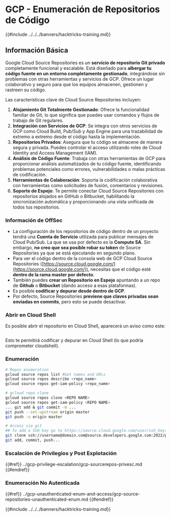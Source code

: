 # GCP - Enumeración de Repositorios de Código

{{#include ../../../banners/hacktricks-training.md}}

## Información Básica <a href="#reviewing-cloud-git-repositories" id="reviewing-cloud-git-repositories"></a>

Google Cloud Source Repositories es un **servicio de repositorio Git privado** completamente funcional y escalable. Está diseñado para **albergar tu código fuente en un entorno completamente gestionado**, integrándose sin problemas con otras herramientas y servicios de GCP. Ofrece un lugar colaborativo y seguro para que los equipos almacenen, gestionen y rastreen su código.

Las características clave de Cloud Source Repositories incluyen:

1. **Alojamiento Git Totalmente Gestionado**: Ofrece la funcionalidad familiar de Git, lo que significa que puedes usar comandos y flujos de trabajo de Git regulares.
2. **Integración con Servicios de GCP**: Se integra con otros servicios de GCP como Cloud Build, Pub/Sub y App Engine para una trazabilidad de extremo a extremo desde el código hasta la implementación.
3. **Repositorios Privados**: Asegura que tu código se almacene de manera segura y privada. Puedes controlar el acceso utilizando roles de Cloud Identity and Access Management (IAM).
4. **Análisis de Código Fuente**: Trabaja con otras herramientas de GCP para proporcionar análisis automatizados de tu código fuente, identificando problemas potenciales como errores, vulnerabilidades o malas prácticas de codificación.
5. **Herramientas de Colaboración**: Soporta la codificación colaborativa con herramientas como solicitudes de fusión, comentarios y revisiones.
6. **Soporte de Espejo**: Te permite conectar Cloud Source Repositories con repositorios alojados en GitHub o Bitbucket, habilitando la sincronización automática y proporcionando una vista unificada de todos tus repositorios.

### Información de OffSec <a href="#reviewing-cloud-git-repositories" id="reviewing-cloud-git-repositories"></a>

- La configuración de los repositorios de código dentro de un proyecto tendrá una **Cuenta de Servicio** utilizada para publicar mensajes de Cloud Pub/Sub. La que se usa por defecto es la **Compute SA**. Sin embargo, **no creo que sea posible robar su token** de Source Repositories ya que se está ejecutando en segundo plano.
- Para ver el código dentro de la consola web de GCP Cloud Source Repositories ([https://source.cloud.google.com/](https://source.cloud.google.com/)), necesitas que el código esté **dentro de la rama master por defecto**.
- También puedes **crear un Repositorio en Espejo** apuntando a un repo de **Github** o **Bitbucket** (dando acceso a esas plataformas).
- Es posible **codificar y depurar desde dentro de GCP**.
- Por defecto, Source Repositories **previene que claves privadas sean enviadas en commits**, pero esto se puede desactivar.

### Abrir en Cloud Shell

Es posible abrir el repositorio en Cloud Shell, aparecerá un aviso como este:

<figure><img src="../../../images/image (325).png" alt=""><figcaption></figcaption></figure>

Esto te permitirá codificar y depurar en Cloud Shell (lo que podría comprometer cloudshell).

### Enumeración
```bash
# Repos enumeration
gcloud source repos list #Get names and URLs
gcloud source repos describe <repo_name>
gcloud source repos get-iam-policy <repo_name>

# gcloud repo clone
gcloud source repos clone <REPO NAME>
gcloud source repos get-iam-policy <REPO NAME>
... git add & git commit -m ...
git push --set-upstream origin master
git push -u origin master

# Access via git
## To add a SSH key go to https://source.cloud.google.com/user/ssh_keys (no gcloud command)
git clone ssh://username@domain.com@source.developers.google.com:2022/p/<proj-name>/r/<repo-name>
git add, commit, push...
```
### Escalación de Privilegios y Post Explotación

{{#ref}}
../gcp-privilege-escalation/gcp-sourcerepos-privesc.md
{{#endref}}

### Enumeración No Autenticada

{{#ref}}
../gcp-unauthenticated-enum-and-access/gcp-source-repositories-unauthenticated-enum.md
{{#endref}}

{{#include ../../../banners/hacktricks-training.md}}
